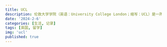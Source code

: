 ```yaml
---
title: UCL
description: 伦敦大学学院（英语：University College London；缩写：UCL）是一所坐落于英国伦敦的公立研究型大学，为英格兰第三古老的高等教育机构。学院最初于1826年由托马斯·坎贝尔及亨利·布鲁厄姆以“伦敦大学”（London University）之名创立，是伦敦市第一所高等学府，且为全英首间不拘学生性别及宗教背景的世俗高校。虽没有直接介入学校的建设，但哲学家杰里米·边沁对教育的理念启发了创办者，故获誉为“伦大教父”。
date: '2024-2-6'
categories: [生活, 记录]
tags: [英国, 留学]
img: 'ucl'
published: true
---
```

